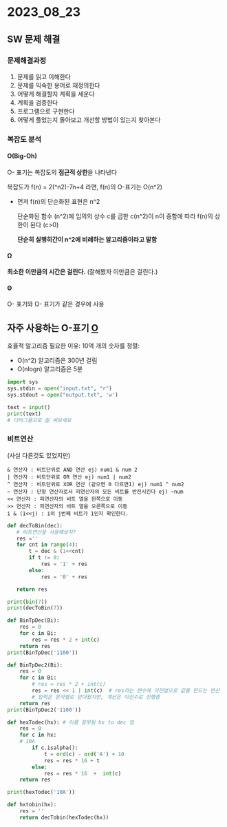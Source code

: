 # 2023_08_23

## SW 문제 해결

### 문제해결과정

1. 문제를 읽고 이해한다
2. 문제를 익숙한 용어로 재정의한다
3. 어떻게 해결할지 계획을 세운다
4. 계획을 검증한다
5. 프로그램으로 구현한다
6. 어떻게 풀었는지 돌아보고 개선할 방법이 있는지 찾아본다

### 복잡도 분석
####  O(Big-Oh)
O- 표기는 복잡도의 **점근적 상한**을 나타낸다<p>
복잡도가 f(n) = 2(^n2)-7n+4 라면, f(n)의 O-표기는 O(n^2)<p>
- 먼저 f(n)의 단순화된 표현은 n^2<p>
단순화된 함수 (n^2)에 임의의 상수 c를 곱한 c(n^2)이 n이 증함에 따라 f(n)의 상한이 된다 (c>0)<p>
**단순히 실행히간이 n^2에 비례하는 알고리즘이라고 말함**

#### Ω
**최소한 이만큼의 시간은 걸린다.**
(잘해봤자 이만큼은 걸린다.)

#### Θ
O- 표기와 Ω- 표기가 같은 경우에 사용

자주 사용하는 O-표기
[O](B.png)
---
효율적 알고리즘 필요한 이유:
10억 개의 숫자를 정렬: 
- O(n^2) 알고리즘은 300년 걸림
- O(nlogn) 알고리즘은 5분

```py
import sys
sys.stdin = open("input.txt", "r")
sys.stdout = open("output.txt", 'w')

text = input()
print(text)
# 디버그용으로 잘 써보세요 
```
### 비트연산
(사실 다른것도 있었지만)
```
& 연산자 : 비트단위로 AND 연산 ej) num1 & num 2
| 연산자 : 비트단위로 OR 연산 ej) num1 | num2
^ 연산자 : 비트단위로 XOR 연산 (같으면 0 다르면1) ej) num1 ^ num2
~ 연산자 : 단항 연산자로서 피연산자의 모든 비트를 반전시킨다 ej) ~num
<< 연산자 : 피연산자의 비트 열을 왼쪽으로 이동
>> 연산자 : 피연산자의 비트 열을 오른쪽으로 이동
i & (1<<j) : i의 j번째 비트가 1인지 확인한다.
```
```py
def decToBin(dec):
   # 비트연산을 사용해보자?
   res =''
   for cnt in range(4):
       t = dec & (1<<cnt)
       if t != 0:
           res = '1' + res
       else:
           res = '0' + res

   return res

print(bin(7))
print(decToBin(7))

def BinTpDec(Bi):
    res = 0
    for c in Bi:
        res = res * 2 + int(c)
    return res
print(BinTpDec('1100'))

def BinTpDec2(Bi):
    res = 0
    for c in Bi:
        # res = res * 2 + int(c)
        res = res << 1 | int(c)  # res라는 변수에 이진법으로 값을 만드는 연산
        # 입력은 문자열로 받아왔지만, 계산은 이진수로 진행중
    return res
print(BinTpDec2('1100'))

def hexTodec(hx): # 이름 잘못됨 hx to dec 임
    res = 0
    for c in hx:
    # 10A 
        if c.isalpha():
            t = ord(c) - ord('A') + 10
            res = res * 16 + t
        else:
            res = res * 16  +  int(c)
    return res

print(hexTodec('10A'))

def hxtobin(hx):
    res = ''
    return decTobin(hexTodec(hx))

    

```